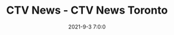 ---
"title": "CTV News - CTV News Toronto"
"date": "2021-9-3 7:0:0"
"feed_name": "GOOGLENEWSCONSTRUCTION"
"feed_website": "https://news.google.com/search?q=construction%2Bincident&hl=en-US&gl=US&ceid=US:en"
"feed_rss": "https://news.google.com/rss/search?q=construction%2Bincident&hl=en-US&gl=US&ceid=US:en"
"link": "https://toronto.ctvnews.ca/suspect-in-custody-after-crashing-into-construction-site-in-stolen-vehicle-and-shooting-good-samaritan-1.5572774"
"file": "_posts/2021-1-1-a653d84f68b8d489b17140320430c2e941ae553f.md"
"accident": "0"
"drilling": "0"
"dead": "0"
"injured": "0"
---
